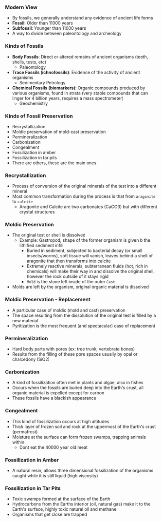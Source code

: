 ### Modern View
 - By fossils, we generally understand any evidence of ancient life forms
 - **Fossil**: Older than 11000 years
 - **Subfossil**: Younger than 11000 years
 - A way to divide between paleontology and archeology

### Kinds of Fossils
 - **Body Fossils**: Direct or altered remains of ancient organisms (teeth, shells, tests, etc)
	 - Paleontology
 - **Trace Fossils (ichnofossils)**: Evidence of the activity of ancient organisms
	 - Sedimentary Petrology
 - **Chemical Fossils (biomarkers)**: Organic compounds produced by various organisms, found in strata (very stable compounds that can linger for 4 billion years, requires a mass spectrometer)
	 - Geochemistry

### Kinds of Fossil Preservation
 - Recrystallization
 - Moldic preservation of mold-cast preservation
 - Permineralization
 - Carbonization
 - Congealment
 - Fossilization in amber
 - Fossilization in tar pits
 - There are others, these are the main ones

### Recrystallization
 - Process of conversion of the original minerals of the test into a different mineral
 - Most common transformation during the process is that from `aragonite` to `calcite`
	 - Aragonite and Calcite are two carbonates (CaCO3) but with different crystal structures

### Moldic Preservation
 - The original test or shell is dissolved
	 - Example: Gastropod, shape of the former organism is given b the lithified sediment infill
		 - Buried in sediment, subjected to bacterial decay (or small insects/worms), soft tissue will vanish, leaves behind a shell of aragonite that then transforms into calcite
		 - Extremely reactive minerals, subterranean fluids (hot, rich in chemicals) will make their way in and dissolve the original shell, however the rock outside of it stays rigid
		 - `Mold` is the stone left inside of the outer `Cast`
 - Molds are left by the organism, original organic material is dissolved

### Moldic Preservation - Replacement
- A particular case of moldic (mold and cast) preservation
- The space resulting from the dissolution of the original test is filled by a new material
- Pyritization is the most frequent (and spectacular) case of replacement

### Permineralization
 - Hard body parts with pores (ex: tree trunk, vertebrate bones)
 - Results from the filling of these pore spaces usually by opal or chalcedony (SiO2)

### Carbonization
 - A kind of fossilization often met in plants and algae, also in fishes
 - Occurs when the fossils are buried deep into the Earth's crust, all organic material is expelled except for carbon
 - These fossils have a blackish appearance

### Congealment
 - This kind of fossilization occurs at high altitudes
 - Thick layer of frozen soil and rock at the uppermost of the Earth's crust (permafrost)
 - Moisture at the surface can form frozen swamps, trapping animals within
	 - Dont eat the 40000 year old meat

### Fossilization in Amber
 - A natural resin, allows three dimensional fossilization of the organisms caught while it is still liquid (high viscosity)

### Fossilization in Tar Pits
 - Toxic swamps formed at the surface of the Earth
 - Hydrocarbons from the Earths interior (oil, natural gas) make it to the Earth's surface, highly toxic natural oil and methane
 - Organisms that get close are trapped